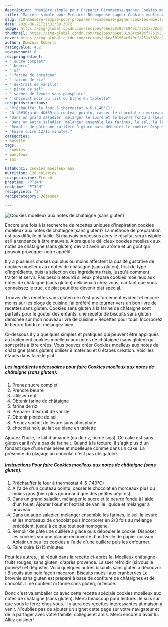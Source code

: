 ```yaml
---
description: "Manière simple pour Préparer Récompense-gagner Cookies moelleux aux notes de châtaigne (sans gluten)"
title: "Manière simple pour Préparer Récompense-gagner Cookies moelleux aux notes de châtaigne (sans gluten)"
slug: 210-maniere-simple-pour-preparer-recompense-gagner-cookies-moelleux-aux-notes-de-chataigne-sans-gluten
date: 2020-06-21T21:31:50.307Z
image: https://img-global.cpcdn.com/recipes/b6ea501954c949cf/751x532cq70/cookies-moelleux-aux-notes-de-chataigne-sans-gluten-photo-principale-de-la-recette.jpg
thumbnail: https://img-global.cpcdn.com/recipes/b6ea501954c949cf/751x532cq70/cookies-moelleux-aux-notes-de-chataigne-sans-gluten-photo-principale-de-la-recette.jpg
cover: https://img-global.cpcdn.com/recipes/b6ea501954c949cf/751x532cq70/cookies-moelleux-aux-notes-de-chataigne-sans-gluten-photo-principale-de-la-recette.jpg
author: Dominic Roberts
ratingvalue: 4.2
reviewcount: 8
recipeingredient:
- " sucre complet"
- " beurre"
- " uf"
- " farine de chtaigne"
- " farine de riz"
- " dextrait de vanille"
- " pince de sel"
- " sachet de levure sans phosphate"
- " chocolat noir au lait ou blanc en tablette"
recipeinstructions:
- "Préchauffer le four à thermostat 4-5 (140°C)"
- "A l&#39;aide d&#39;un couteau pointu, casser le chocolat en morceaux plus ou moins gros (bien plus gourmand que des petites pépites)"
- "Dans un grand saladier, mélanger le sucre et le beurre fondu à l&#39;aide d&#39;un fouet. Ajouter l’œuf et l&#39;extrait de vanille liquide et mélanger à nouveau."
- "Dans un autre saladier, mélanger ensemble les farines, le sel, la levure et les morceaux de chocolat puis incorporer en 2/3 fois au mélange précédent, jusqu&#39;à ce que tout soit homogène."
- "Remplir de pâte une cuillère à glace puis débouler le cookie. Disposer les cookies sur une plaque recouverte d&#39;un feuille de papier cuisson. Aplatir un peu les cookies à l&#39;aide d&#39;une cuillère puis les enfourner."
- "Faire cuire 12/15 minutes."
categories:
- Recette
tags:
- cookies
- moelleux
- aux

katakunci: cookies moelleux aux 
nutrition: 128 calories
recipecuisine: French
preptime: "PT14M"
cooktime: "PT32M"
recipeyield: "2"
recipecategory: Déjeuner

---
```



![Cookies moelleux aux notes de châtaigne (sans gluten)](https://img-global.cpcdn.com/recipes/b6ea501954c949cf/751x532cq70/cookies-moelleux-aux-notes-de-chataigne-sans-gluten-photo-principale-de-la-recette.jpg)

Encore une fois à la recherche de recettes uniques d'inspiration cookies moelleux aux notes de châtaigne (sans gluten)? La méthode de préparation est pas difficile ni facile. Si mauvais processus alors le résultat sera insipide et il a tendance à être mauvais. Alors que le délicieux cookies moelleux aux notes de châtaigne (sans gluten) devrait avoir un arôme et un goût qui pouvoir provoquer notre appétit.

Il y a plusieurs choses qui plus ou moins affectent la qualité gustative de cookies moelleux aux notes de châtaigne (sans gluten), first du type d'ingrédients, puis la sélection des ingrédients frais, jusqu'à comment traiter et servir. Pas besoin étourdi si veux prépare cookies moelleux aux notes de châtaigne (sans gluten) délicieux à chez vous, car tant que vous connaissez le truc, ce plat peut être devenir plat spécial.

Trouver des recettes sans gluten ce n&#39;est pas forcément évident et encore moins sur les blogs de cuisine j&#39;ai préféré me tourner vers un bon livre de recettes sans gluten. Cookies sans gluten à la farine de châtaigne sont parfaits pour le gouter des enfants, une recette de biscuits sans gluten dénichée sur mon nouveau livre de cuisine » Recettes pour tous. Incorporez le beurre fondu et mélangez bien.


Ci-dessous il y a quelques simples et pratiques qui peuvent être appliqués au traitement cookies moelleux aux notes de châtaigne (sans gluten) qui sont prêts à être créés. Vous pouvez créer Cookies moelleux aux notes de châtaigne (sans gluten) utiliser 9 matériau et 6 étapes création. Voici les étapes dans faire le plat.

<!--inarticleads1-->

##### Les ingrédients nécessaires pour faire Cookies moelleux aux notes de châtaigne (sans gluten):

1. Prenez  sucre complet
1. Prendre  beurre
1. Utiliser  œuf
1. Obtenir  farine de châtaigne
1.   farine de riz
1. Préparer  d&#39;extrait de vanille
1. Obtenir  pincée de sel
1. Prenez  sachet de levure sans phosphate
1.   chocolat noir, au lait ou blanc en tablette


Ajoutez l&#39;huile, le lait d&#39;amande (ou de riz, ou de soja). Ce cake est sans gluten car il n&#39;y a pas de farine :. Quand à la texture, il s&#39;agit plus d&#39;un fondant que d&#39;une mie aérée et moelleuse comme dans un cake. La présence du glaçage au chocolat n&#39;est pas obligatoire. 

<!--inarticleads2-->

##### Instructions Pour faire Cookies moelleux aux notes de châtaigne (sans gluten):

1. Préchauffer le four à thermostat 4-5 (140°C)
1. A l&#39;aide d&#39;un couteau pointu, casser le chocolat en morceaux plus ou moins gros (bien plus gourmand que des petites pépites)
1. Dans un grand saladier, mélanger le sucre et le beurre fondu à l&#39;aide d&#39;un fouet. Ajouter l’œuf et l&#39;extrait de vanille liquide et mélanger à nouveau.
1. Dans un autre saladier, mélanger ensemble les farines, le sel, la levure et les morceaux de chocolat puis incorporer en 2/3 fois au mélange précédent, jusqu&#39;à ce que tout soit homogène.
1. Remplir de pâte une cuillère à glace puis débouler le cookie. Disposer les cookies sur une plaque recouverte d&#39;un feuille de papier cuisson. Aplatir un peu les cookies à l&#39;aide d&#39;une cuillère puis les enfourner.
1. Faire cuire 12/15 minutes.


Pour les autres, j&#39;ai réduit dans la recette ci-après le. Moelleux châtaigne-fruits rouges, sans gluten, d&#39;après provence. Laisser refroidir (si vous le pouvez!) et déguster. Voici quelques autres biscuits sans gluten à découvrir : Biscuits aux noix façon macaron; Biscuits muesli aux cranberries Le brownie sans gluten est préparé à base de confiture de châtaignes et de chocolat. Il ne contient ni farine sans gluten, ni fécule. 


Donc c'est va emballer ça avec cette recette spéciale cookies moelleux aux notes de châtaigne (sans gluten). Merci beaucoup pour lecture. Je suis sûr que vous le ferez chez vous. Il y aura des recettes  intéressantes at maison à venir. N'oubliez pas de ajouter un signet cette page sur votre navigateur et de la partager avec votre famille, collègue et amis. Merci encore d'avoir lu. Allez cuisiner!
